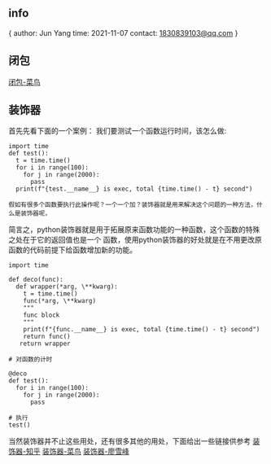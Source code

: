## info
{
  author: Jun Yang
  time: 2021-11-07
  contact: 1830839103@qq.com
}

## 闭包
<a href="https://www.runoob.com/w3cnote/closure-intro.html">闭包-菜鸟</a> 

## 装饰器
首先先看下面的一个案例：
我们要测试一个函数运行时间，该怎么做:
```
import time
def test():
  t = time.time()
  for i in range(100):
    for j in range(2000):
      pass
  print(f"{test.__name__} is exec, total {time.time() - t} second")
```

    假如有很多个函数要执行此操作呢？一个一个加？装饰器就是用来解决这个问题的一种方法，什么是装饰器呢，
简言之，python装饰器就是用于拓展原来函数功能的一种函数，这个函数的特殊之处在于它的返回值也是一个
函数，使用python装饰器的好处就是在不用更改原函数的代码前提下给函数增加新的功能。
```
import time

def deco(func):
  def wrapper(*arg, \**kwarg):
    t = time.time()
    func(*arg, \**kwarg)
    """
    func block
    """
    print(f"{func.__name__} is exec, total {time.time() - t} second")
    return func()
   return wrapper

# 对函数的计时

@deco
def test():
  for i in range(100):
    for j in range(2000):
      pass

# 执行
test()
```

当然装饰器并不止这些用处，还有很多其他的用处，下面给出一些链接供参考
<a href="https://zhuanlan.zhihu.com/p/87353829">装饰器-知乎</a>
<a href="https://www.runoob.com/w3cnote/python-func-decorators.html">装饰器-菜鸟</a>
<a href="https://www.liaoxuefeng.com/wiki/1016959663602400/1017451662295584">装饰器-廖雪峰</a>
